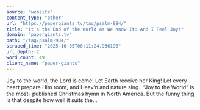 ```yaml
---
source: "website"
content_type: "other"
url: "https://papergiants.tv/tag/psalm-984/"
title: "It’s the End of the World as We Know It: And I Feel Joy!"
domain: "papergiants.tv"
path: "/tag/psalm-984/"
scraped_time: "2025-10-05T00:11:24.936196"
url_depth: 2
word_count: 49
client_name: "paper-giants"
---
```


Joy to the world, the Lord is come! Let Earth receive her King! Let every heart prepare Him room, and Heav’n and nature sing.  “Joy to the World” is the most- published Christmas hymn in North America. But the funny thing is that despite how well it suits the...